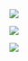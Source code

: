 <img src="https://readme-typing-svg.herokuapp.com/?lines=Welcome%20to%20HuichiZhou's%20Github!;NLP, DeepLearning!&font=Roboto" />

![](https://github-readme-stats.vercel.app/api?username=HuichiZhou&show_icons=true&theme=dark&count_private=true)

![](https://github-readme-stats.vercel.app/api/top-langs/?username=HuichiZhou&theme=dark&layout=compact)

